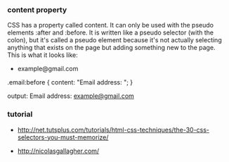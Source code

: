 ### content property

CSS has a property called content. It can only be used with the pseudo
elements :after and :before. It is written like a pseudo selector (with the
colon), but it's called a pseudo element because it's not actually selecting
anything that exists on the page but adding something new to the page. This is
what it looks like:

  <ul>
  <li class="email">example@gmail.com</li>
  </ul>

  .email:before { content: "Email address: "; }

  output: Email address: example@gmail.com

### tutorial

* http://net.tutsplus.com/tutorials/html-css-techniques/the-30-css-selectors-you-must-memorize/

* http://nicolasgallagher.com/